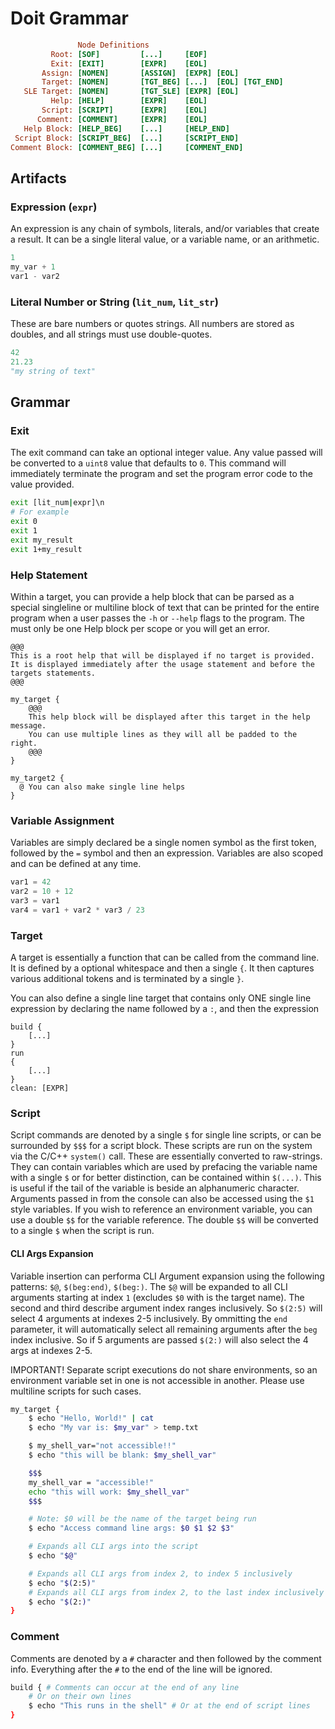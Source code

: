 # Doit Grammar

```ini
               Node Definitions
         Root: [SOF]         [...]     [EOF]
         Exit: [EXIT]        [EXPR]    [EOL]
       Assign: [NOMEN]       [ASSIGN]  [EXPR] [EOL]
       Target: [NOMEN]       [TGT_BEG] [...]  [EOL] [TGT_END]
   SLE Target: [NOMEN]       [TGT_SLE] [EXPR] [EOL]
         Help: [HELP]        [EXPR]    [EOL]
       Script: [SCRIPT]      [EXPR]    [EOL]
      Comment: [COMMENT]     [EXPR]    [EOL]
   Help Block: [HELP_BEG]    [...]     [HELP_END]
 Script Block: [SCRIPT_BEG]  [...]     [SCRIPT_END]
Comment Block: [COMMENT_BEG] [...]     [COMMENT_END]
```

## Artifacts

### Expression (`expr`)

An expression is any chain of symbols, literals, and/or variables that create a result. It can be a single literal value, or a variable name, or an arithmetic.

```python
1
my_var + 1
var1 - var2
```

### Literal Number or String (`lit_num`, `lit_str`)

These are bare numbers or quotes strings. All numbers are stored as doubles, and all strings must use double-quotes.

```python
42
21.23
"my string of text"
```

## Grammar

### Exit

The exit command can take an optional integer value. Any value passed will be converted to a `uint8` value that defaults to `0`. This command will immediately terminate the program and set the program error code to the value provided.

```sh
exit [lit_num|expr]\n
# For example
exit 0
exit 1
exit my_result
exit 1+my_result
```

### Help Statement

Within a target, you can provide a help block that can be parsed as a special singleline or multiline block of text that can be printed for the entire program when a user passes the `-h` or `--help` flags to the program. The must only be one Help block per scope or you will get an error.

```
@@@
This is a root help that will be displayed if no target is provided.
It is displayed immediately after the usage statement and before the targets statements.
@@@

my_target {
	@@@
	This help block will be displayed after this target in the help message.
	You can use multiple lines as they will all be padded to the right.
	@@@
}

my_target2 {
  @ You can also make single line helps
}
```

### Variable Assignment

Variables are simply declared be a single nomen symbol as the first token, followed by the `=` symbol and then an expression. Variables are also scoped and can be defined at any time.

```python
var1 = 42
var2 = 10 + 12
var3 = var1
var4 = var1 + var2 * var3 / 23
```

### Target

A target is essentially a function that can be called from the command line. It is defined by a optional whitespace and then a single `{`. It then captures various additional tokens and is terminated by a single `}`.

You can also define a single line target that contains only ONE single line expression by declaring the name followed by a `:`, and then the expression

```
build {
	[...]
}
run
{
	[...]
}
clean: [EXPR]
```

### Script

Script commands are denoted by a single `$` for single line scripts, or can be surrounded by `$$$` for a script block. These scripts are run on the system via the C/C++ `system()` call. These are essentially converted to raw-strings. They can contain variables which are used by prefacing the variable name with a single `$` or for better distinction, can be contained within `$(...)`. This is useful if the tail of the variable is beside an alphanumeric character. Arguments passed in from the console can also be accessed using the `$1` style variables. If you wish to reference an environment variable, you can use a double `$$` for the variable reference. The double `$$` will be converted to a single `$` when the script is run.

#### CLI Args Expansion

Variable insertion can performa CLI Argument expansion using the following patterns: `$@`, `$(beg:end)`, `$(beg:)`. The `$@` will be expanded to all CLI arguments starting at index `1` (excludes `$0` with is the target name). The second and third describe argument index ranges inclusively. So `$(2:5)` will select 4 arguments at indexes 2-5 inclusively. By ommitting the `end` parameter, it will automatically select all remaining arguments after the `beg` index inclusive. So if 5 arguments are passed `$(2:)` will also select the 4 args at indexes 2-5.

IMPORTANT! Separate script executions do not share environments, so an environment variable set in one is not accessible in another. Please use multiline scripts for such cases.

```sh
my_target {
	$ echo "Hello, World!" | cat
	$ echo "My var is: $my_var" > temp.txt

	$ my_shell_var="not accessible!!"
	$ echo "this will be blank: $my_shell_var"

	$$$
	my_shell_var = "accessible!"
	echo "this will work: $my_shell_var"
	$$$

	# Note: $0 will be the name of the target being run
	$ echo "Access command line args: $0 $1 $2 $3"

	# Expands all CLI args into the script
	$ echo "$@"

	# Expands all CLI args from index 2, to index 5 inclusively
	$ echo "$(2:5)"
	# Expands all CLI args from index 2, to the last index inclusively
	$ echo "$(2:)"
}
```

### Comment

Comments are denoted by a `#` character and then followed by the comment info. Everything after the `#` to the end of the line will be ignored.

```sh
build { # Comments can occur at the end of any line
	# Or on their own lines
	$ echo "This runs in the shell" # Or at the end of script lines
}
```

